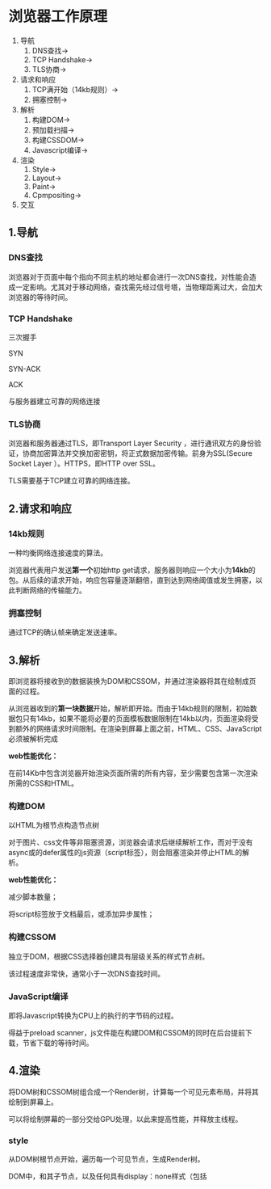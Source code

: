 

# 浏览器工作原理

1. 导航
   1. DNS查找->
   2. TCP Handshake->
   3. TLS协商->
2. 请求和响应
   1. TCP满开始（14kb规则）->
   2. 拥塞控制->
3. 解析
   1. 构建DOM->
   2. 预加载扫描->
   3. 构建CSSDOM->
   4. Javascript编译->
4. 渲染
   1. Style->
   2. Layout->
   3. Paint->
   4. Cpmpositing->
5. 交互



## 1.导航

### DNS查找

浏览器对于页面中每个指向不同主机的地址都会进行一次DNS查找，对性能会造成一定影响。尤其对于移动网络，查找需先经过信号塔，当物理距离过大，会加大浏览器的等待时间。



### TCP Handshake

三次握手

SYN

SYN-ACK

ACK

与服务器建立可靠的网络连接



### TLS协商

浏览器和服务器通过TLS，即Transport Layer Security ，进行通讯双方的身份验证，协商加密算法并交换加密密钥，将正式数据加密传输。前身为SSL(Secure Socket Layer ）。HTTPS，即HTTP over SSL。

TLS需要基于TCP建立可靠的网络连接。



## 2.请求和响应

### 14kb规则

一种均衡网络连接速度的算法。

浏览器代表用户发送**第一个**初始http get请求，服务器则响应一个大小为**14kb**的包。从后续的请求开始，响应包容量逐渐翻倍，直到达到网络阈值或发生拥塞，以此判断网络的传输能力。

### 拥塞控制

通过TCP的确认帧来确定发送速率。



## 3.解析

即浏览器将接收到的数据装换为DOM和CSSOM，并通过渲染器将其在绘制成页面的过程。

从浏览器收到的**第一块数据**开始，解析即开始。而由于14kb规则的限制，初始数据包只有14kb，如果不能将必要的页面模板数据限制在14kb以内，页面渲染将受到额外的网络请求时间限制。在渲染到屏幕上面之前，HTML、CSS、JavaScript必须被解析完成

**web性能优化：**

在前14Kb中包含浏览器开始渲染页面所需的所有内容，至少需要包含第一次渲染所需的CSS和HTML。

### 构建DOM

以HTML为根节点构造节点树

对于图片、css文件等非阻塞资源，浏览器会请求后继续解析工作，而对于没有async或的defer属性的js资源（script标签），则会阻塞渲染并停止HTML的解析。

**web性能优化：**

减少脚本数量；

将script标签放于文档最后，或添加异步属性；

### 构建CSSOM

独立于DOM，根据CSS选择器创建具有层级关系的样式节点树。

该过程速度非常快，通常小于一次DNS查找时间。

### JavaScript编译

即将Javascript转换为CPU上的执行的字节码的过程。

得益于preload scanner，js文件能在构建DOM和CSSOM的同时在后台提前下载，节省下载的等待时间。



## 4.渲染

将DOM树和CSSOM树组合成一个Render树，计算每一个可见元素布局，并将其绘制到屏幕上。

可以将绘制屏幕的一部分交给GPU处理，以此来提高性能，并释放主线程。

### style

从DOM树根节点开始，遍历每一个可见节点，生成Render树。

DOM中，<head>和其子节点，以及任何具有display：none样式（包括<script>元素）的节点都不会出现在Render树上。而具有`visibility: hidden`的节点会出现在Render树上，并会占用空间。

### layout

从Render树的根节点开始遍历，运行布局计算每个节点的几何体，即确定所有节点的宽、高和位置。

该第一次计算过程称为布局，此后对节点大小和位置的重新计算称为回流。通常，由于图片的异步加载（未定义图片大小），一旦确定图片大小，就会引起回流。

### paint

浏览器将计算的每个可视部分转换为屏幕上的实际像素。

为了确保动画平滑，整个过程，包括计算、回流和控制，必须让浏览器在16.67ms内完成（60帧）。

### composition

元素被分解为多个层绘制，不同层的重叠部分便需要进行合成（composition）。分层，能在一定程度上提高重绘的速度。

web性能优化：

- 在图片加载引起的回流中，如果定义了图像大小，则只需要重新绘制对应的层。否则渲染过程将从布局过程（layout）重新开始。
- 分层以内存管理为代价，不应作为优化策略过渡使用



## 5.交互

”Time to Interactive“（TTI），指从第一个请求导致DNS查找和SSL连接，到页面可交互时所用的时间。这个时间一般在50ms内。

包括主线程在解析、编译和执行Javascript时，仍无法响应用户操作。如果Javascript过于臃肿，TTI可能会超过50ms。


